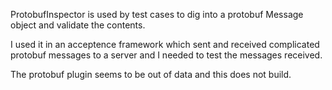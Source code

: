 ProtobufInspector is used by test cases to dig into a
protobuf Message object and validate the contents.

I used it in an acceptence framework which sent and
received complicated protobuf messages to a server and
I needed to test the messages received.

The protobuf plugin seems to be out of data and this
does not build.